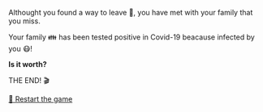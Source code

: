 Althought you found a way to leave 🏃, you have met with your family  that you miss.

Your family 👪 has been tested positive in Covid-19 beacause infected by you 😷!

**Is it worth?**


THE END! 🎬

[🔄 Restart the game](../begin-journey.md)
